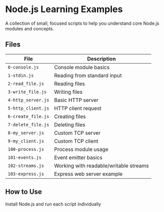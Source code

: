 # Node.js Learning Examples

A collection of small, focused scripts to help you understand core Node.js modules and concepts.

## Files

| File              | Description                          |
|-------------------|--------------------------------------|
| `0-console.js`     | Console module basics                |
| `1-stdin.js`       | Reading from standard input          |
| `2-read_file.js`   | Reading files                        |
| `3-write_file.js`  | Writing files                        |
| `4-http_server.js` | Basic HTTP server                    |
| `5-http_client.js` | HTTP client request                  |
| `6-create_file.js` | Creating files                       |
| `7-delete_file.js` | Deleting files                       |
| `8-my_server.js`   | Custom TCP server                    |
| `9-my_client.js`   | Custom TCP client                    |
| `100-process.js`   | Process module usage                 |
| `101-events.js`    | Event emitter basics                 |
| `102-streams.js`   | Working with readable/writable streams |
| `103-express.js`   | Express web server example           |

## How to Use

Install Node.js and run each script individually
